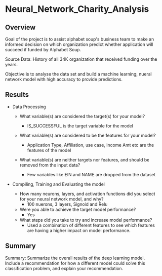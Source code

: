 # Neural_Network_Charity_Analysis

## Overview

  Goal of the project is to assist alphabet soup's business team to make an informed decision on which organization predict whether application will succeed if funded by Alphabet Soup. 
  
  Source Data: History of all 34K organization that received funding over the years.
  
  Objective is to analyse the data set and build a machine learning, nueral network model with high accuracy to provide predictions.
  

## Results

* Data Processing

   * What variable(s) are considered the target(s) for your model?
     - IS_SUCCESSFUL is the target variable for the model
     
   * What variable(s) are considered to be the features for your model?
      - Application Type, Affiliation, use case, Income Amt etc are the features of the model
   
   * What variable(s) are neither targets nor features, and should be removed from the input data?
     - Few variables like EIN and NAME are dropped from the dataset


* Compiling, Training and Evaluating the model

   * How many neurons, layers, and activation functions did you select for your neural network model, and why?
      - 100 nuerons, 3 layers, Signoid and Relu 
   * Were you able to achieve the target model performance?
      - Yes
   * What steps did you take to try and increase model performance?
      - Used a combination of different features to see which features are having a higher impact on model performance.

## Summary 

   

Summary: Summarize the overall results of the deep learning model. Include a recommendation for how a different model could solve this classification problem, and explain your recommendation.



